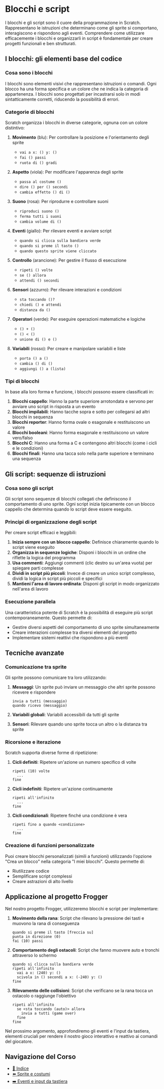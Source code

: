 # Blocchi e script

I blocchi e gli script sono il cuore della programmazione in Scratch. Rappresentano le istruzioni che determinano come gli sprite si comportano, interagiscono e rispondono agli eventi. Comprendere come utilizzare efficacemente i blocchi e organizzarli in script è fondamentale per creare progetti funzionali e ben strutturati.

## I blocchi: gli elementi base del codice

### Cosa sono i blocchi

I blocchi sono elementi visivi che rappresentano istruzioni o comandi. Ogni blocco ha una forma specifica e un colore che ne indica la categoria di appartenenza. I blocchi sono progettati per incastrarsi solo in modi sintatticamente corretti, riducendo la possibilità di errori.

### Categorie di blocchi

Scratch organizza i blocchi in diverse categorie, ognuna con un colore distintivo:

1. **Movimento** (blu): Per controllare la posizione e l'orientamento degli sprite
   - `vai a x: () y: ()`
   - `fai () passi`
   - `ruota di () gradi`

2. **Aspetto** (viola): Per modificare l'apparenza degli sprite
   - `passa al costume ()`
   - `dire () per () secondi`
   - `cambia effetto () di ()`

3. **Suono** (rosa): Per riprodurre e controllare suoni
   - `riproduci suono ()`
   - `ferma tutti i suoni`
   - `cambia volume di ()`

4. **Eventi** (giallo): Per rilevare eventi e avviare script
   - `quando si clicca sulla bandiera verde`
   - `quando si preme il tasto ()`
   - `quando questo sprite viene cliccato`

5. **Controllo** (arancione): Per gestire il flusso di esecuzione
   - `ripeti () volte`
   - `se () allora`
   - `attendi () secondi`

6. **Sensori** (azzurro): Per rilevare interazioni e condizioni
   - `sta toccando ()?`
   - `chiedi () e attendi`
   - `distanza da ()`

7. **Operatori** (verde): Per eseguire operazioni matematiche e logiche
   - `() + ()`
   - `() < ()`
   - `unione di () e ()`

8. **Variabili** (rosso): Per creare e manipolare variabili e liste
   - `porta () a ()`
   - `cambia () di ()`
   - `aggiungi () a (lista)`

### Tipi di blocchi

In base alla loro forma e funzione, i blocchi possono essere classificati in:

1. **Blocchi cappello**: Hanno la parte superiore arrotondata e servono per avviare uno script in risposta a un evento
2. **Blocchi impilabili**: Hanno tacche sopra e sotto per collegarsi ad altri blocchi in sequenza
3. **Blocchi reporter**: Hanno forma ovale o esagonale e restituiscono un valore
4. **Blocchi booleani**: Hanno forma esagonale e restituiscono un valore vero/falso
5. **Blocchi C**: Hanno una forma a C e contengono altri blocchi (come i cicli e le condizioni)
6. **Blocchi finali**: Hanno una tacca solo nella parte superiore e terminano una sequenza

## Gli script: sequenze di istruzioni

### Cosa sono gli script

Gli script sono sequenze di blocchi collegati che definiscono il comportamento di uno sprite. Ogni script inizia tipicamente con un blocco cappello che determina quando lo script deve essere eseguito.

### Principi di organizzazione degli script

Per creare script efficaci e leggibili:

1. **Inizia sempre con un blocco cappello**: Definisce chiaramente quando lo script viene eseguito
2. **Organizza in sequenze logiche**: Disponi i blocchi in un ordine che riflette la logica del programma
3. **Usa commenti**: Aggiungi commenti (clic destro su un'area vuota) per spiegare parti complesse
4. **Dividi in script più piccoli**: Invece di creare un unico script complesso, dividi la logica in script più piccoli e specifici
5. **Mantieni l'area di lavoro ordinata**: Disponi gli script in modo organizzato nell'area di lavoro

### Esecuzione parallela

Una caratteristica potente di Scratch è la possibilità di eseguire più script contemporaneamente. Questo permette di:

- Gestire diversi aspetti del comportamento di uno sprite simultaneamente
- Creare interazioni complesse tra diversi elementi del progetto
- Implementare sistemi reattivi che rispondono a più eventi

## Tecniche avanzate

### Comunicazione tra sprite

Gli sprite possono comunicare tra loro utilizzando:

1. **Messaggi**: Un sprite può inviare un messaggio che altri sprite possono ricevere e rispondere
   ```
   invia a tutti (messaggio)
   quando ricevo (messaggio)
   ```

2. **Variabili globali**: Variabili accessibili da tutti gli sprite

3. **Sensori**: Rilevare quando uno sprite tocca un altro o la distanza tra sprite

### Ricorsione e iterazione

Scratch supporta diverse forme di ripetizione:

1. **Cicli definiti**: Ripetere un'azione un numero specifico di volte
   ```
   ripeti (10) volte
     ...
   fine
   ```

2. **Cicli indefiniti**: Ripetere un'azione continuamente
   ```
   ripeti all'infinito
     ...
   fine
   ```

3. **Cicli condizionali**: Ripetere finché una condizione è vera
   ```
   ripeti fino a quando <condizione>
     ...
   fine
   ```

### Creazione di funzioni personalizzate

Puoi creare blocchi personalizzati (simili a funzioni) utilizzando l'opzione "Crea un blocco" nella categoria "I miei blocchi". Questo permette di:

- Riutilizzare codice
- Semplificare script complessi
- Creare astrazioni di alto livello

## Applicazione al progetto Frogger

Nel nostro progetto Frogger, utilizzeremo blocchi e script per implementare:

1. **Movimento della rana**: Script che rilevano la pressione dei tasti e muovono la rana di conseguenza
   ```
   quando si preme il tasto [freccia su]
   punta in direzione (0)
   fai (10) passi
   ```

2. **Comportamento degli ostacoli**: Script che fanno muovere auto e tronchi attraverso lo schermo
   ```
   quando si clicca sulla bandiera verde
   ripeti all'infinito
     vai a x: (240) y: ()
     scivola in () secondi a x: (-240) y: ()
   fine
   ```

3. **Rilevamento delle collisioni**: Script che verificano se la rana tocca un ostacolo o raggiunge l'obiettivo
   ```
   ripeti all'infinito
     se <sta toccando (auto)> allora
       invia a tutti (game over)
     fine
   fine
   ```

Nel prossimo argomento, approfondiremo gli eventi e l'input da tastiera, elementi cruciali per rendere il nostro gioco interattivo e reattivo ai comandi del giocatore.

## Navigazione del Corso
- [📑 Indice](../README.md)
- [⬅️ Sprite e costumi](./03-SpriteECostumi.md)
- [➡️ Eventi e input da tastiera](./05-EventiEInput.md)